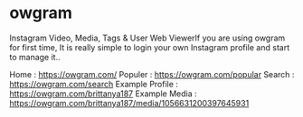 # owgram
 Instagram Video, Media, Tags &amp; User Web ViewerIf you are using owgram for first time,
 It is really simple to login your own Instagram profile and start to manage it..
 
 Home : https://owgram.com/
 Populer : https://owgram.com/popular
 Search : https://owgram.com/search
 Example Profile : https://owgram.com/brittanya187
 Example Media : https://owgram.com/brittanya187/media/1056631200397645931
 

